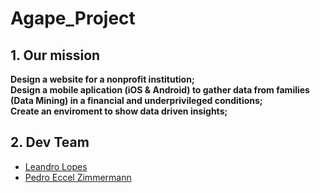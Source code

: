 # Agape_Project
## 1. Our mission
**Design a website for a nonprofit institution;**</br>
**Design a mobile aplication (iOS & Android) to gather data from families (Data Mining) in a financial and underprivileged conditions;**</br>
**Create an enviroment to show data driven insights;**

## 2. Dev Team
* [Leandro Lopes](https://github.com/LopesLeandro/)
* [Pedro Eccel Zimmermann](https://github.com/PedroZimmer)

